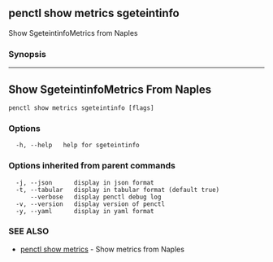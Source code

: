 ## penctl show metrics sgeteintinfo

Show SgeteintinfoMetrics from Naples

### Synopsis



---------------------------------
 Show SgeteintinfoMetrics From Naples 
---------------------------------


```
penctl show metrics sgeteintinfo [flags]
```

### Options

```
  -h, --help   help for sgeteintinfo
```

### Options inherited from parent commands

```
  -j, --json      display in json format
  -t, --tabular   display in tabular format (default true)
      --verbose   display penctl debug log
  -v, --version   display version of penctl
  -y, --yaml      display in yaml format
```

### SEE ALSO
* [penctl show metrics](penctl_show_metrics.md)	 - Show metrics from Naples

